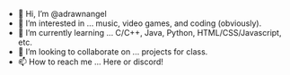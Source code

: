 - 👋 Hi, I’m @adrawnangel
- 👀 I’m interested in ... music, video games, and coding (obviously).
- 🌱 I’m currently learning ... C/C++, Java, Python, HTML/CSS/Javascript, etc.
- 💞️ I’m looking to collaborate on ... projects for class.
- 📫 How to reach me ... Here or discord!

<!---
adrawnangel/adrawnangel is a ✨ special ✨ repository because its `README.md` (this file) appears on your GitHub profile.
You can click the Preview link to take a look at your changes.
--->
